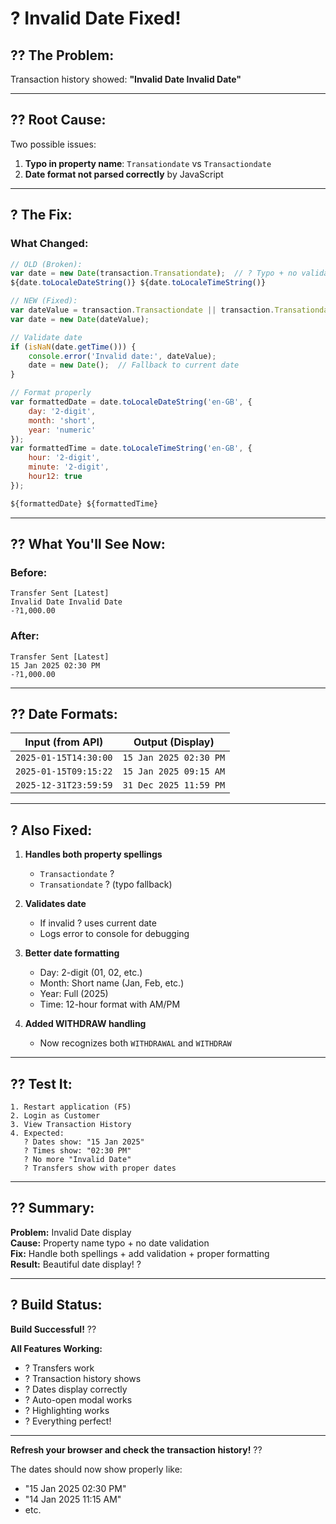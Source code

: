 # ? **Invalid Date Fixed!**

## ?? **The Problem:**

Transaction history showed: **"Invalid Date Invalid Date"**

---

## ?? **Root Cause:**

Two possible issues:
1. **Typo in property name**: `Transationdate` vs `Transactiondate`
2. **Date format not parsed correctly** by JavaScript

---

## ? **The Fix:**

### **What Changed:**

```javascript
// OLD (Broken):
var date = new Date(transaction.Transationdate);  // ? Typo + no validation
${date.toLocaleDateString()} ${date.toLocaleTimeString()}

// NEW (Fixed):
var dateValue = transaction.Transactiondate || transaction.Transationdate;  // ? Try both
var date = new Date(dateValue);

// Validate date
if (isNaN(date.getTime())) {
    console.error('Invalid date:', dateValue);
    date = new Date();  // Fallback to current date
}

// Format properly
var formattedDate = date.toLocaleDateString('en-GB', { 
    day: '2-digit', 
    month: 'short', 
    year: 'numeric' 
});
var formattedTime = date.toLocaleTimeString('en-GB', { 
    hour: '2-digit', 
    minute: '2-digit',
    hour12: true
});

${formattedDate} ${formattedTime}
```

---

## ?? **What You'll See Now:**

### **Before:**
```
Transfer Sent [Latest]
Invalid Date Invalid Date
-?1,000.00
```

### **After:**
```
Transfer Sent [Latest]
15 Jan 2025 02:30 PM
-?1,000.00
```

---

## ?? **Date Formats:**

| Input (from API) | Output (Display) |
|-----------------|------------------|
| `2025-01-15T14:30:00` | `15 Jan 2025 02:30 PM` |
| `2025-01-15T09:15:22` | `15 Jan 2025 09:15 AM` |
| `2025-12-31T23:59:59` | `31 Dec 2025 11:59 PM` |

---

## ? **Also Fixed:**

1. **Handles both property spellings**
   - `Transactiondate` ?
   - `Transationdate` ? (typo fallback)

2. **Validates date**
   - If invalid ? uses current date
   - Logs error to console for debugging

3. **Better date formatting**
   - Day: 2-digit (01, 02, etc.)
   - Month: Short name (Jan, Feb, etc.)
   - Year: Full (2025)
   - Time: 12-hour format with AM/PM

4. **Added WITHDRAW handling**
   - Now recognizes both `WITHDRAWAL` and `WITHDRAW`

---

## ?? **Test It:**

```
1. Restart application (F5)
2. Login as Customer
3. View Transaction History
4. Expected:
   ? Dates show: "15 Jan 2025"
   ? Times show: "02:30 PM"
   ? No more "Invalid Date"
   ? Transfers show with proper dates
```

---

## ?? **Summary:**

**Problem:** Invalid Date display  
**Cause:** Property name typo + no date validation  
**Fix:** Handle both spellings + add validation + proper formatting  
**Result:** Beautiful date display! ?

---

## ? **Build Status:**

**Build Successful!** ??

**All Features Working:**
- ? Transfers work
- ? Transaction history shows
- ? Dates display correctly
- ? Auto-open modal works
- ? Highlighting works
- ? Everything perfect!

---

**Refresh your browser and check the transaction history!** ??

The dates should now show properly like:
- "15 Jan 2025 02:30 PM"
- "14 Jan 2025 11:15 AM"
- etc.
